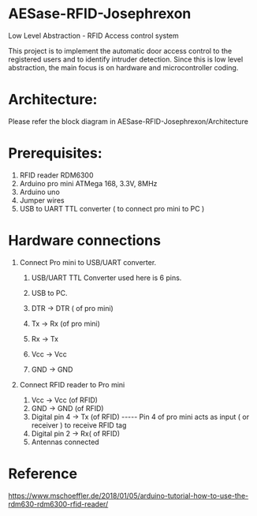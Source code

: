 # AESase-RFID-Josephrexon

Low Level Abstraction - RFID Access control system

This project is to implement the automatic door access control to the registered users and to identify intruder detection. Since this is low level abstraction, the main focus is on hardware and microcontroller coding. 

# Architecture:

Please refer the block diagram in AESase-RFID-Josephrexon/Architecture

# Prerequisites:
1. RFID reader RDM6300
2. Arduino pro mini ATMega 168, 3.3V, 8MHz
3. Arduino uno
4. Jumper wires
5. USB to UART TTL converter ( to connect pro mini to PC )

# Hardware connections

1. Connect Pro mini to USB/UART converter.
    1. USB/UART TTL Converter used here is 6 pins.
    2. USB to PC.
    
    3. DTR -> DTR ( of pro mini)
    4. Tx -> Rx (of pro mini)
    5. Rx -> Tx
    6. Vcc -> Vcc
    7. GND -> GND
    
 2. Connect RFID reader to Pro mini
    1. Vcc -> Vcc (of RFID)
    2. GND -> GND (of RFID)
    3. Digital pin 4 -> Tx (of RFID)  ----- Pin 4 of pro mini acts as input ( or receiver ) to receive RFID tag
    4. Digital pin 2 -> Rx( of RFID) 
    5. Antennas connected


# Reference
https://www.mschoeffler.de/2018/01/05/arduino-tutorial-how-to-use-the-rdm630-rdm6300-rfid-reader/
